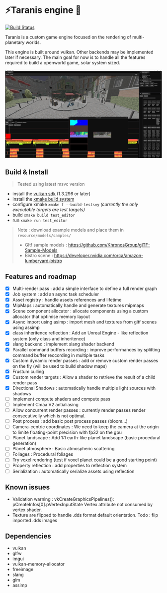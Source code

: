 # ⚡Taranis engine 💫

[![Build Status](https://github.com/PierreEVEN/Taranis/actions/workflows/build.yml/badge.svg)](https://github.com/PierreEVEN/Taranis/actions/workflows/build.yml)

Taranis is a custom game engine focused on the rendering of multi-planetary worlds.

This engine is built around vulkan. Other backends may be implemented later if necessary. The main goal for now is to handle all the features required to build a openworld game, solar system sized.

![Screenshot](./resources/screenshot.png)


## Build & Install

> Tested using latest msvc version

- install the [vulkan sdk](https://vulkan.lunarg.com/) (1.3.296 or later) 
- install the [xmake build system](https://xmake.io/#/)
- configure xmake `xmake f --build-tests=y` _(currently the only executable targets are test targets)_
- build `xmake build test_editor` 
- run `xmake run test_editor`

> Note : download example models and place them in `resource/models/samples/`
>  - Gltf sample models : https://github.com/KhronosGroup/glTF-Sample-Models
> - Bistro scene : https://developer.nvidia.com/orca/amazon-lumberyard-bistro

## Features and roadmap

- [x] Multi-render pass : add a simple interface to define a full render graph
- [x] Job system : add an async task scheduler
- [x] Asset registry : handle assets references and lifetime
- [x] MipMaps : automatically handle and generate textures mipmaps
- [x] Scene component allocator : allocate components using a custom allocator that optimise memory layout
- [x] Async import using asimp : import mesh and textures from gltf scenes using assimp
- [x] class inheritence reflection : Add an Unreal Engine - like reflection system (only class and inheritence)
- [x] slang backend : implement slang shader backend
- [x] Parallel command buffers recording : improve performances by splitting command buffer reccording in multiple tasks
- [x] Custom dynamic render passes : add or remove custom render passes on the fly (will be used to build shadow maps)
- [x] Frustum culling
- [x] Custom render targets : Allow a shader to retrieve the result of a child render pass
- [x] Directional Shadows : automatically handle multiple light sources with shadows
- [ ] Implement compute shaders and compute pass
- [ ] Implement Cmaa V2 antialiasing
- [ ] Allow concurrent render passes : currently render passes render consecutivelly which is not optimal.
- [ ] Post process : add basic post process passes (bloom...)
- [ ] Camera-centric coordinates : We need to keep the camera at the origin to limite floating-point precision with fp32 on the gpu
- [ ] Planet landscape : Add 1:1 earth-like planet landscape (basic procedural generation)
- [ ] Planet atmosphere : Basic atmospheric scattering
- [ ] Foliages : Procedural foliages
- [ ] Try voxel rendering (test if voxel planet could be a good starting point)
- [ ] Property reflection : add properties to reflection system
- [ ] Serialization : automatically serialize assets using reflection

## Known issues

- Validation warning : vkCreateGraphicsPipelines(): pCreateInfos[0].pVertexInputState Vertex attribute not consumed by vertex shader.
- Texture are flipped to handle .dds format default orientation. Todo : flip imported .dds images

## Dependencies

- vulkan
- glfw
- imgui
- vulkan-memory-allocator
- freeimage
- slang
- glm
- assimp
